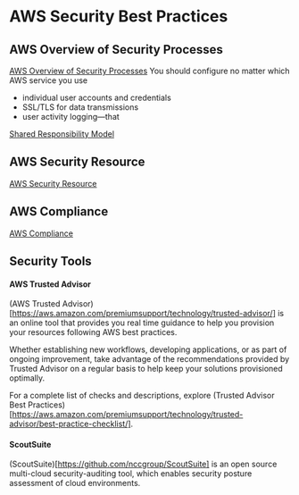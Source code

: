 # AWS Security Best Practices
## AWS Overview of Security Processes
[AWS Overview of Security Processes](https://aws.amazon.com/whitepapers/overview-of-security-processes/)
You should configure no matter which AWS service you use 
* individual user accounts and credentials
* SSL/TLS for data transmissions
* user activity logging—that

[Shared Responsibility Model](https://aws.amazon.com/compliance/shared-responsibility-model/)

## AWS Security Resource
[AWS Security Resource](https://aws.amazon.com/security/security-resources/)

## AWS Compliance 
[AWS Compliance](https://aws.amazon.com/compliance/)

## Security Tools
#### AWS Trusted Advisor
(AWS Trusted Advisor)[https://aws.amazon.com/premiumsupport/technology/trusted-advisor/] is an online tool that provides you real time guidance to help you provision your resources following AWS best practices.

Whether establishing new workflows, developing applications, or as part of ongoing improvement, take advantage of the recommendations provided by Trusted Advisor on a regular basis to help keep your solutions provisioned optimally.

For a complete list of checks and descriptions, explore (Trusted Advisor Best Practices)[https://aws.amazon.com/premiumsupport/technology/trusted-advisor/best-practice-checklist/].

#### ScoutSuite
(ScoutSuite)[https://github.com/nccgroup/ScoutSuite] is an open source multi-cloud security-auditing tool, which enables security posture assessment of cloud environments.